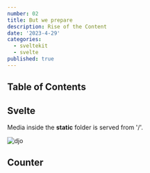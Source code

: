 ```yaml
---
number: 02
title: But we prepare
description: Rise of the Content
date: '2023-4-29'
categories:
  - sveltekit
  - svelte
published: true
---
```


## Table of Contents

## Svelte

Media inside the **static** folder is served from '/'.

![djo](favicon.ico)

## Counter

<Counter />
